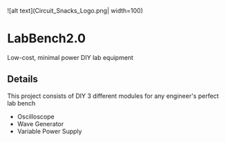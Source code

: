 ![alt text](Circuit_Snacks_Logo.png| width=100)

# LabBench2.0
Low-cost, minimal power DIY lab equipment

## Details
This project consists of DIY 3 different modules for any engineer's perfect lab bench

* Oscilloscope 
* Wave Generator
* Variable Power Supply
